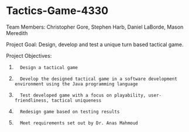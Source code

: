 # Tactics-Game-4330

Team Members: Christopher Gore, Stephen Harb, Daniel LaBorde, Mason Meredith

Project Goal: Design, develop and test a unique turn based tactical game.

Project Objectives:

1.       Design a tactical game
2.       Develop the designed tactical game in a software development environment using the Java programming language
3.       Test developed game with a focus on playability, user-friendliness, tactical uniqueness
4.       Redesign game based on testing results
5.       Meet requirements set out by Dr. Anas Mahmoud
